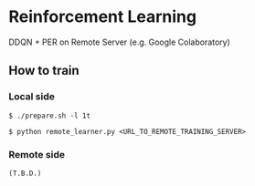 # Reinforcement Learning
DDQN + PER on Remote Server (e.g. Google Colaboratory)

## How to train
### Local side
```
$ ./prepare.sh -l 1t
```
```
$ python remote_learner.py <URL_TO_REMOTE_TRAINING_SERVER>
```
### Remote side
```
(T.B.D.)
```
